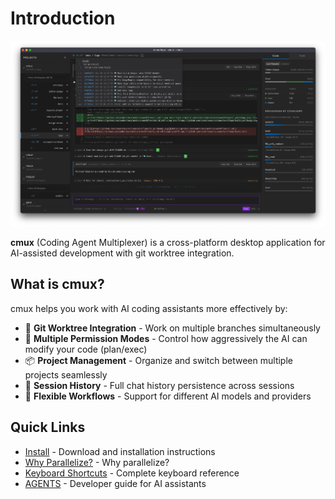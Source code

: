 # Introduction

![cmux product screenshot](img/product-hero.webp)

**cmux** (Coding Agent Multiplexer) is a cross-platform desktop application for AI-assisted development with git worktree integration.

## What is cmux?

cmux helps you work with AI coding assistants more effectively by:

- 🔀 **Git Worktree Integration** - Work on multiple branches simultaneously
- 🤖 **Multiple Permission Modes** - Control how aggressively the AI can modify your code (plan/exec)
- 📦 **Project Management** - Organize and switch between multiple projects seamlessly
- 💬 **Session History** - Full chat history persistence across sessions
- 🔄 **Flexible Workflows** - Support for different AI models and providers

## Quick Links

- [Install](./install.md) - Download and installation instructions
- [Why Parallelize?](./why-parallelize.md) - Why parallelize?
- [Keyboard Shortcuts](./keybinds.md) - Complete keyboard reference
- [AGENTS](./AGENTS.md) - Developer guide for AI assistants

